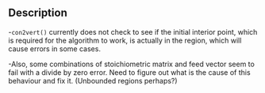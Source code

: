 ## Description
-`con2vert()` currently does not check to see if the initial interior point, which is required for the algorithm to work, is actually in the region, which will cause errors in some cases.

-Also, some combinations of stoichiometric matrix and feed vector seem to fail with a divide by zero error. Need to figure out what is the cause of this behaviour and fix it. (Unbounded regions perhaps?)
